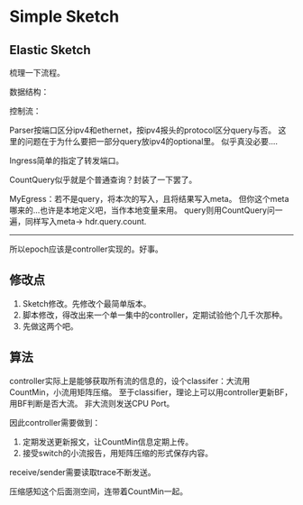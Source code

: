 # Simple Sketch

## Elastic Sketch

梳理一下流程。

数据结构：

控制流：

Parser按端口区分ipv4和ethernet，按ipv4报头的protocol区分query与否。
这里的问题在于为什么要把一部分query放ipv4的optional里。
似乎真没必要....

Ingress简单的指定了转发端口。

CountQuery似乎就是个普通查询？封装了一下罢了。

MyEgress：若不是query，将本次的写入，且将结果写入meta。
但你这个meta哪来的...也许是本地定义吧，当作本地变量来用。
query则用CountQuery问一遍，同样写入meta-> hdr.query.count.

----

所以epoch应该是controller实现的。好事。

## 修改点

1. Sketch修改。先修改个最简单版本。
2. 脚本修改，得改出来一个单一集中的controller，定期试验他个几千次那种。
3. 先做这两个吧。

## 算法

controller实际上是能够获取所有流的信息的，设个classifer：大流用CountMin，小流用矩阵压缩。
至于classifier，理论上可以用controller更新BF，用BF判断是否大流。
非大流则发送CPU Port。

因此controller需要做到：
1. 定期发送更新报文，让CountMin信息定期上传。
2. 接受switch的小流报告，用矩阵压缩的形式保存内容。

receive/sender需要读取trace不断发送。

压缩感知这个后面测空间，连带着CountMin一起。
